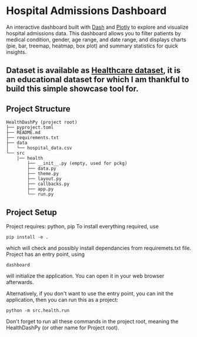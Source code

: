 # Hospital Admissions Dashboard

An interactive dashboard built with [Dash](https://dash.plotly.com/) and [Plotly](https://plotly.com/) to explore and visualize hospital admissions data. This dashboard allows you to filter patients by medical condition, gender, age range, and date range, and displays charts (pie, bar, treemap, heatmap, box plot) and summary statistics for quick insights.

Dataset is available as [Healthcare dataset](https://www.kaggle.com/datasets/prasad22/healthcare-dataset), it is an educational dataset for which I am thankful to build this simple showcase tool for.
---

## Project Structure

```text
HealthDashPy (project root)
├── pyproject.toml
├── README.md
├── requirements.txt
├── data
│   └── hospital_data.csv
└── src
    |── health
        ├── __init__.py (empty, used for pckg)
        ├── data.py
        ├── theme.py
        ├── layout.py
        ├── callbacks.py
        ├── app.py
        └── run.py
```
## Project Setup
Project requires: python, pip
To install everything required, use
```text
pip install -e .
```
which will check and possibly install dependancies from requiremets.txt file.
Project has an entry point, using 
```text
dashboard
```
will initialize the application. You can open it in your web browser afterwards.

Alternatively, if you don't want to use the entry point, you can init the application, then you can run this as a project:

```text
python -m src.health.run
```
Don't forget to run all these commands in the project root, meaning the HealthDashPy (or other name for Project root).
